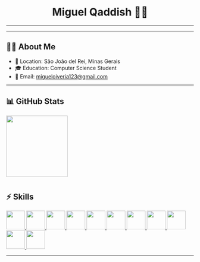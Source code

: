 <h1 align="center"> Miguel Qaddish 🧑‍💻 </h1>

---

---

## 👨‍💻 About Me  
- 📍 Location: São João del Rei, Minas Gerais  
- 🎓 Education: Computer Science Student  
- 📧 Email: [migueloiveria123@gmail.com](mailto:migueloiveria123@gmail.com)  

---

## 📊 GitHub Stats  

<p align="left">
  <img src="https://github-readme-stats.vercel.app/api?username=Qaddish&show_icons=true&theme=radical" height="165"/>
  <h1> </h1>


## ⚡ Skills  

<p align="left">
  <a href="https://developer.mozilla.org/docs/Web/HTML" target="_blank">
    <img src="https://cdn.jsdelivr.net/gh/devicons/devicon/icons/html5/html5-original.svg" width="50"/>
  </a>
  <a href="https://developer.mozilla.org/docs/Web/CSS" target="_blank">
    <img src="https://cdn.jsdelivr.net/gh/devicons/devicon/icons/css3/css3-original.svg" width="50"/>
  </a>
  <a href="https://developer.mozilla.org/docs/Web/JavaScript" target="_blank">
    <img src="https://cdn.jsdelivr.net/gh/devicons/devicon/icons/javascript/javascript-original.svg" width="50"/>
  </a>
  <a href="https://www.typescriptlang.org/" target="_blank">
    <img src="https://cdn.jsdelivr.net/gh/devicons/devicon/icons/typescript/typescript-original.svg" width="50"/>
  </a>
  <a href="https://react.dev/" target="_blank">
    <img src="https://cdn.jsdelivr.net/gh/devicons/devicon/icons/react/react-original.svg" width="50"/>
  </a>
  <a href="https://angular.dev/" target="_blank">
    <img src="https://cdn.jsdelivr.net/gh/devicons/devicon/icons/angularjs/angularjs-original.svg" width="50"/>
  </a>
  <a href="https://www.mysql.com/" target="_blank">
    <img src="https://cdn.jsdelivr.net/gh/devicons/devicon/icons/mysql/mysql-original.svg" width="50"/>
  </a>
  <a href="https://isocpp.org/" target="_blank">
    <img src="https://cdn.jsdelivr.net/gh/devicons/devicon/icons/c/c-original.svg" width="50"/>
  </a>
  <a href="https://www.python.org/" target="_blank">
    <img src="https://cdn.jsdelivr.net/gh/devicons/devicon/icons/python/python-original.svg" width="50"/>
  </a>
  <a href="https://www.php.net/" target="_blank">
    <img src="https://cdn.jsdelivr.net/gh/devicons/devicon/icons/php/php-original.svg" width="50"/>
  </a>
  <a href="https://soliditylang.org/" target="_blank">
  <img src="https://cdn.jsdelivr.net/gh/devicons/devicon/icons/solidity/solidity-original.svg" width="50"/>
</a>

</p>

  <!--
  <img src="https://github-readme-stats.vercel.app/api/top-langs/?username=Qaddish&layout=compact&theme=radical" height="165"/>
  ## 📊 Linguagens mais usadas  

![Top Langs](https://github-readme-stats.vercel.app/api/top-langs/?username=Qaddish&layout=compact&theme=radical)

</p>
-->
---
